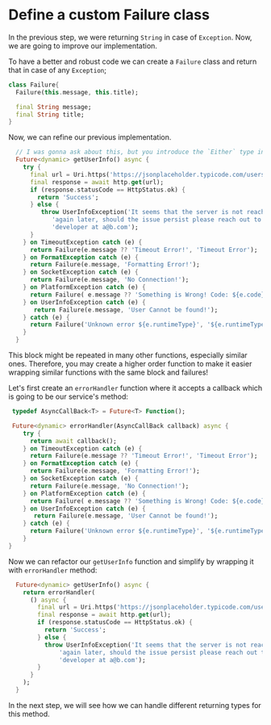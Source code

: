 # Define a custom Failure class

In the previous step, we were returning `String` in case of `Exception`. Now, we are going to improve our implementation. 

<!-- Can you explain a bit more why this will make the code "better and more robust"? We can use the Failure type to... -->
To have a better and robust code we can create a `Failure` class and return that in case of any `Exception`;

```dart
class Failure{
  Failure(this.message, this.title);

  final String message;
  final String title;
}
```

Now, we can refine our previous implementation.

```dart
  // I was gonna ask about this, but you introduce the `Either` type in the next step! I really like that transition: It shows how to accomplish something in a non-so-ideal way then makes it better :)
  Future<dynamic> getUserInfo() async {
    try {
      final url = Uri.https('https://jsonplaceholder.typicode.com/users/1');
      final response = await http.get(url);
      if (response.statusCode == HttpStatus.ok) {
        return 'Success';
      } else {
         throw UserInfoException('It seems that the server is not reachable at the moment, try '
            'again later, should the issue persist please reach out to the '
            'developer at a@b.com');
      }
    } on TimeoutException catch (e) {
      return Failure(e.message ?? 'Timeout Error!', 'Timeout Error');
    } on FormatException catch (e) {
      return Failure(e.message, 'Formatting Error!');
    } on SocketException catch (e) {
      return Failure(e.message, 'No Connection!');
    } on PlatformException catch (e) {
      return Failure( e.message ?? 'Something is Wrong! Code: ${e.code}', 'Error ${e.code}!');
    } on UserInfoException catch (e) {
       return Failure(e.message, 'User Cannot be found!');
    } catch (e) {
      return Failure('Unknown error ${e.runtimeType}', '${e.runtimeType}');
    }
  }
```

<!-- Higher order error handlers. Very cool. -->
This block might be repeated in many other functions, especially similar ones. Therefore, you may create a higher order function to make it easier wrapping similar functions with the same block and failures!

Let's first create an `errorHandler` function where it accepts a callback which is going to be our service's method:

```dart
 typedef AsyncCallBack<T> = Future<T> Function();

 Future<dynamic> errorHandler(AsyncCallBack callback) async {
    try {
      return await callback();
    } on TimeoutException catch (e) {
      return Failure(e.message ?? 'Timeout Error!', 'Timeout Error');
    } on FormatException catch (e) {
      return Failure(e.message, 'Formatting Error!');
    } on SocketException catch (e) {
      return Failure(e.message, 'No Connection!');
    } on PlatformException catch (e) {
      return Failure( e.message ?? 'Something is Wrong! Code: ${e.code}', 'Error ${e.code}!');
    } on UserInfoException catch (e) {
       return Failure(e.message, 'User Cannot be found!');
    } catch (e) {
      return Failure('Unknown error ${e.runtimeType}', '${e.runtimeType}');
    }
}
```

Now we can refactor our `getUserInfo` function and simplify by wrapping it with `errorHandler` method:

```dart
  Future<dynamic> getUserInfo() async {
    return errorHandler(
      () async {
        final url = Uri.https('https://jsonplaceholder.typicode.com/users/1');
        final response = await http.get(url);
        if (response.statusCode == HttpStatus.ok) {
          return 'Success';
        } else {
          throw UserInfoException('It seems that the server is not reachable at the moment, try '
              'again later, should the issue persist please reach out to the '
              'developer at a@b.com');
        }
      }
    );
  }
```

In the next step, we will see how we can handle different returning types for this method.
